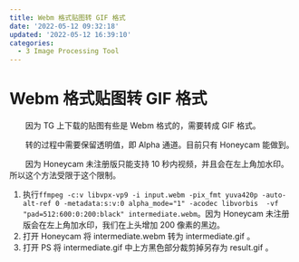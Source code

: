 ```yaml
---
title: Webm 格式贴图转 GIF 格式
date: '2022-05-12 09:32:18'
updated: '2022-05-12 16:39:10'
categories:
  - 3 Image Processing Tool
---
```

# Webm 格式贴图转 GIF 格式

　　因为 TG 上下载的贴图有些是 Webm 格式的，需要转成 GIF 格式。

　　转的过程中需要保留透明值，即 Alpha 通道。目前只有 Honeycam 能做到。

　　因为 Honeycam 未注册版只能支持 10 秒内视频，并且会在左上角加水印。所以这个方法受限于这个限制。

1. 执行`ffmpeg -c:v libvpx-vp9 -i input.webm -pix_fmt yuva420p -auto-alt-ref 0 -metadata:s:v:0 alpha_mode="1" -acodec libvorbis  -vf "pad=512:600:0:200:black" intermediate.webm`。因为 Honeycam 未注册版会在左上角加水印，我们在上头增加 200 像素的黑边。
2. 打开 Honeycam 将 intermediate.webm 转为 intermediate.gif 。
3. 打开 PS 将 intermediate.gif 中上方黑色部分裁剪掉另存为 result.gif 。
